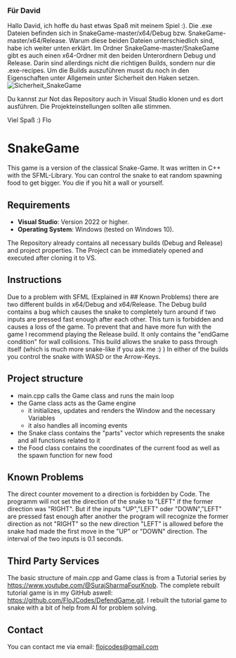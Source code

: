### Für David
Hallo David, ich hoffe du hast etwas Spaß mit meinem Spiel :). 
Die .exe Dateien befinden sich in SnakeGame-master/x64/Debug bzw. SnakeGame-master/x64/Release. 
Warum diese beiden Dateien unterschiedlich sind, habe ich weiter unten erklärt. 
Im Ordner SnakeGame-master/SnakeGame gibt es auch einen x64-Ordner mit den beiden Unterordnern Debug und Release.
Darin sind allerdings nicht die richtigen Builds, sondern nur die .exe-recipes.
Um die Builds auszuführen musst du noch in den Eigenschaften unter Allgemein unter Sicherheit den Haken setzen.
![Sicherheit_SnakeGame](https://github.com/user-attachments/assets/d016f294-4c8e-4f14-9365-236fc9e1a5c7)

Du kannst zur Not das Repository auch in Visual Studio klonen und es dort ausführen. Die Projekteinstellungen sollten alle stimmen.

Viel Spaß :)
Flo


# SnakeGame

This game is a version of the classical Snake-Game. It was written in C++ with the SFML-Library.
You can control the snake to eat random spawning food to get bigger. You die if you hit a wall or yourself.


## Requirements
- **Visual Studio**: Version 2022 or higher.
- **Operating System**: Windows (tested on Windows 10).

The Repository already contains all necessary builds (Debug and Release) and project properties. The Project can be immediately opened and executed after cloning it to VS.


## Instructions
Due to a problem with SFML (Explained in ## Known Problems) there are two different builds in x64/Debug and x64/Release. 
The Debug build contains a bug which causes the snake to completely turn around if two inputs are pressed fast enough after each other. 
This turn is forbidden and causes a loss of the game. To prevent that and have more fun with the game I recommend playing the Release build. 
It only contains the "endGame condition" for wall collisions. This build allows the snake to pass through itself (which is much more snake-like if you ask me :) )
In either of the builds you control the snake with WASD or the Arrow-Keys.


## Project structure
- main.cpp calls the Game class and runs the main loop
- the Game class acts as the Game engine
  - it initializes, updates and renders the Window and the necessary Variables
  - it also handles all incoming events
- the Snake class contains the "parts" vector which represents the snake and all functions related to it
- the Food class contains the coordinates of the current food as well as the spawn function for new food


## Known Problems
The direct counter movement to a direction is forbidden by Code. The programm will not set the direction of the snake to "LEFT" if the former direction was "RIGHT".
But if the inputs "UP","LEFT" oder "DOWN","LEFT" are pressed fast enough after another the program will recognize the former direction as not "RIGHT" so the new direction "LEFT" is allowed
before the snake had made the first move in the "UP" or "DOWN" direction. The interval of the two inputs is 0.1 seconds.


## Third Party Services
The basic structure of main.cpp and Game class is from a Tutorial series by https://www.youtube.com/@SurajSharmaFourKnob.
The complete rebuilt tutorial game is in my GitHub aswell: https://github.com/FloJCodes/DefendGame.git.
I rebuilt the tutorial game to snake with a bit of help from AI for problem solving.

## Contact
You can contact me via email: flojcodes@gmail.com

